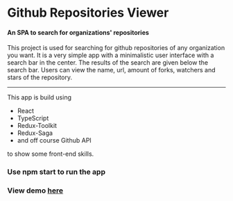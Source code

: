 # Github Repositories Viewer

#### An SPA to search for organizations' repositories

This project is used for searching for github repositories of any organization you want.
It is a very simple app with a minimalistic user interface with a search bar in the center.
The results of the search are given below the search bar.
Users can view the name, url, amount of forks, watchers and stars of the repository.

---

This app is build using

- React
- TypeScript
- Redux-Toolkit
- Redux-Saga
- and off course Github API

to show some front-end skills.

### Use npm start to run the app

### View demo [here](https://akmatoff.github.io/github-repo-viewer/)
